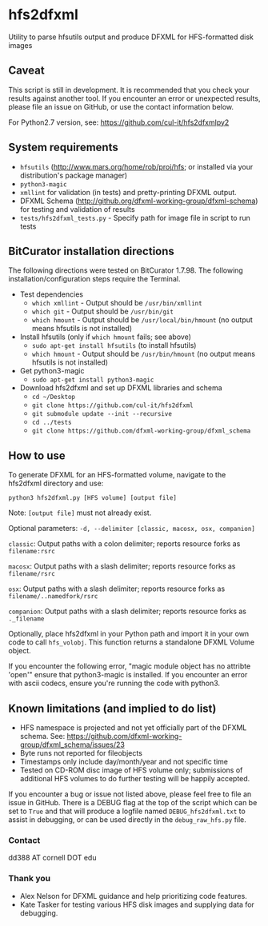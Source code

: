 # hfs2dfxml
Utility to parse hfsutils output and produce DFXML for HFS-formatted disk images

## Caveat
This script is still in development. It is recommended that you check your results against another tool. If you encounter an error or unexpected results, please file an issue on GitHub, or use the contact information below.

For Python2.7 version, see: https://github.com/cul-it/hfs2dfxmlpy2

## System requirements
* `hfsutils` (http://www.mars.org/home/rob/proj/hfs; or installed via your distribution's package manager)
* `python3-magic`
* `xmllint` for validation (in tests) and pretty-printing DFXML output.
* DFXML Schema (http://github.org/dfxml-working-group/dfxml-schema) for testing and validation of results
* `tests/hfs2dfxml_tests.py` - Specify path for image file in script to run tests

## BitCurator installation directions
The following directions were tested on BitCurator 1.7.98. The following installation/configuration steps require the Terminal.

* Test dependencies
  * `which xmllint` - Output should be `/usr/bin/xmllint`
  * `which git` - Output should be `/usr/bin/git`
  * `which hmount` - Output should be `/usr/local/bin/hmount` (no output means hfsutils is not installed)
* Install hfsutils (only if `which hmount` fails; see above)
  * `sudo apt-get install hfsutils` (to install hfsutils)
  * `which hmount` - Output should be `/usr/bin/hmount` (no output means hfsutils is not installed)
* Get python3-magic
  * `sudo apt-get install python3-magic`
* Download hfs2dfxml and set up DFXML libraries and schema
  * `cd ~/Desktop`
  * `git clone https://github.com/cul-it/hfs2dfxml`
  * `git submodule update --init --recursive`
  * `cd ../tests`
  * `git clone https://github.com/dfxml-working-group/dfxml_schema`

## How to use
To generate DFXML for an HFS-formatted volume, navigate to the hfs2dfxml directory and use:

`python3 hfs2dfxml.py [HFS volume] [output file]`

Note: `[output file]` must not already exist.

Optional parameters: `-d, --delimiter [classic, macosx, osx, companion]`

`classic`: Output paths with a colon delimiter; reports resource forks as `filename:rsrc`

`macosx`: Output paths with a slash delimiter; reports resource forks as `filename/rsrc`

`osx`: Output paths with a slash delimiter; reports resource forks as `filename/..namedfork/rsrc`

`companion`: Output paths with a slash delimiter; reports resource forks as `._filename`

Optionally, place hfs2dfxml in your Python path and import it in your own code to call `hfs_volobj`. This function returns a standalone DFXML Volume object.

If you encounter the following error, "magic module object has no attribte 'open'" ensure that python3-magic is installed. If you encounter an error with ascii codecs, ensure you're running the code with python3.

## Known limitations (and implied to do list)
* HFS namespace is projected and not yet officially part of the DFXML schema. See: https://github.com/dfxml-working-group/dfxml_schema/issues/23
* Byte runs not reported for fileobjects
* Timestamps only include day/month/year and not specific time
* Tested on CD-ROM disc image of HFS volume only; submissions of additional HFS volumes to do further testing will be happily accepted.


If you encounter a bug or issue not listed above, please feel free to file an issue in GitHub. There is a DEBUG flag at the top of the script which can be set to `True` and that will produce a logfile named `DEBUG_hfs2dfxml.txt` to assist in debugging, or can be used directly in the `debug_raw_hfs.py` file.

### Contact
dd388 AT cornell DOT edu

### Thank you
* Alex Nelson for DFXML guidance and help prioritizing code features.
* Kate Tasker for testing various HFS disk images and supplying data for debugging.
